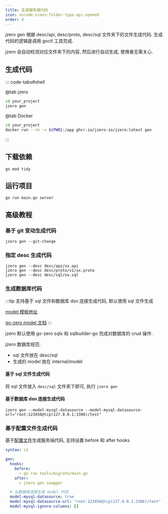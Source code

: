 ```yaml
---
title: 生成服务端代码
icon: vscode-icons:folder-type-api-opened
order: 4
---
```


jzero gen 根据 desc/api, desc/proto, desc/sql 文件夹下的文件生成代码. 生成代码的逻辑是调用 goctl 工具完成.

jzero 会自动检测对应文件夹下的内容, 然后进行自动生成, 使用者无需关心.

## 生成代码

::: code-tabs#shell

@tab jzero

```bash
cd your_project
jzero gen
```

@tab Docker

```bash
cd your_project
docker run --rm -v ${PWD}:/app ghcr.io/jzero-io/jzero:latest gen
```
:::

## 下载依赖

```shell
go mod tidy
```

## 运行项目

```shell
go run main.go server
```

## 高级教程

### 基于 git 变动生成代码

```shell
jzero gen --git-change
```

### 指定 desc 生成代码

```shell
jzero gen --desc desc/api/xx.api
jzero gen --desc desc/proto/v1/xx.proto
jzero gen --desc desc/sql/xx.sql
```

### 生成数据库代码

:::tip 支持基于 sql 文件和数据库 dsn 连接生成代码, 默认使用 sql 文件生成

[model 模板地址](https://github.com/jzero-io/sqlbuilder-zero) 

[go-zero model 文档](https://go-zero.dev/docs/tutorials/cli/model#goctl-model-mysql-%E6%8C%87%E4%BB%A4)
:::

jzero 默认使用 go-zero sqlx 和 sqlbuilder-go 完成对数据库的 crud 操作.

jzero 数据库规范:

* sql 文件放在 desc/sql
* 生成的 model 放在 internal/model

#### 基于 sql 文件生成代码

将 sql 文件放入 `desc/sql` 文件夹下即可, 执行 `jzero gen`

#### 基于数据库 dsn 连接生成代码

```shell
jzero gen --model-mysql-datasource --model-mysql-datasource-url="root:123456@tcp(127.0.0.1:3306)/test"
```

### 基于配置文件生成代码

基于[配置文件](./jzero.md#基于配置文件使用-jzero)生成服务端代码, 支持设置 before 和 after hooks

```yaml
syntax: v1

gen:
  hooks:
    before:
      - go run tools/migrate/main.go
    after:
      - jzero gen swagger

  # 从数据库连接生成 model 代码
  model-mysql-datasource: true
  model-mysql-datasource-url: "root:123456@tcp(127.0.0.1:3306)/test"
  model-mysql-ignore-columns: []
```

